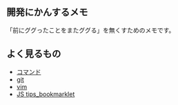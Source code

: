## 開発にかんするメモ
「前にググったことをまたググる」を無くすためのメモです。

## よく見るもの
- [コマンド](command-line/command.md)
- [git](command-line/git.md)
- [vim](command-line/vim.md)
- [JS tips_bookmarklet](front/tips_bookmarklet.md)
